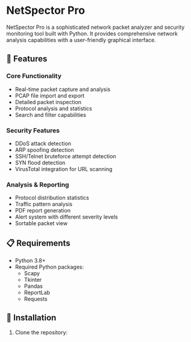 # NetSpector Pro

NetSpector Pro is a sophisticated network packet analyzer and security monitoring tool built with Python. It provides comprehensive network analysis capabilities with a user-friendly graphical interface.

## 🚀 Features

### Core Functionality
- Real-time packet capture and analysis
- PCAP file import and export
- Detailed packet inspection
- Protocol analysis and statistics
- Search and filter capabilities

### Security Features
- DDoS attack detection
- ARP spoofing detection
- SSH/Telnet bruteforce attempt detection
- SYN flood detection
- VirusTotal integration for URL scanning

### Analysis & Reporting
- Protocol distribution statistics
- Traffic pattern analysis
- PDF report generation
- Alert system with different severity levels
- Sortable packet view

## 📋 Requirements

- Python 3.8+
- Required Python packages:
  - Scapy
  - Tkinter
  - Pandas
  - ReportLab
  - Requests

## 🔧 Installation

1. Clone the repository:
